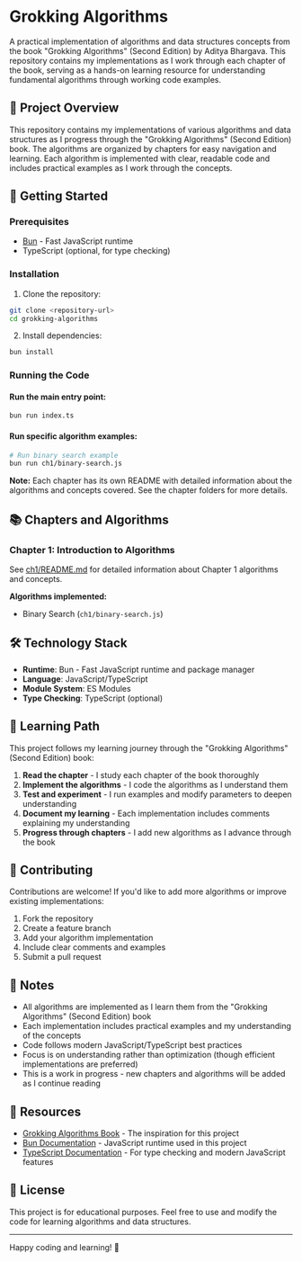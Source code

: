 # Grokking Algorithms

A practical implementation of algorithms and data structures concepts from the book "Grokking Algorithms" (Second Edition) by Aditya Bhargava. This repository contains my implementations as I work through each chapter of the book, serving as a hands-on learning resource for understanding fundamental algorithms through working code examples.

## 🎯 Project Overview

This repository contains my implementations of various algorithms and data structures as I progress through the "Grokking Algorithms" (Second Edition) book. The algorithms are organized by chapters for easy navigation and learning. Each algorithm is implemented with clear, readable code and includes practical examples as I work through the concepts.

## 🚀 Getting Started

### Prerequisites

- [Bun](https://bun.sh/) - Fast JavaScript runtime
- TypeScript (optional, for type checking)

### Installation

1. Clone the repository:
```bash
git clone <repository-url>
cd grokking-algorithms
```

2. Install dependencies:
```bash
bun install
```

### Running the Code

#### Run the main entry point:
```bash
bun run index.ts
```

#### Run specific algorithm examples:
```bash
# Run binary search example
bun run ch1/binary-search.js
```

**Note:** Each chapter has its own README with detailed information about the algorithms and concepts covered. See the chapter folders for more details.

## 📚 Chapters and Algorithms

### Chapter 1: Introduction to Algorithms
See [ch1/README.md](ch1/README.md) for detailed information about Chapter 1 algorithms and concepts.

**Algorithms implemented:**
- Binary Search (`ch1/binary-search.js`)

## 🛠️ Technology Stack

- **Runtime**: Bun - Fast JavaScript runtime and package manager
- **Language**: JavaScript/TypeScript
- **Module System**: ES Modules
- **Type Checking**: TypeScript (optional)

## 📖 Learning Path

This project follows my learning journey through the "Grokking Algorithms" (Second Edition) book:

1. **Read the chapter** - I study each chapter of the book thoroughly
2. **Implement the algorithms** - I code the algorithms as I understand them
3. **Test and experiment** - I run examples and modify parameters to deepen understanding
4. **Document my learning** - Each implementation includes comments explaining my understanding
5. **Progress through chapters** - I add new algorithms as I advance through the book

## 🤝 Contributing

Contributions are welcome! If you'd like to add more algorithms or improve existing implementations:

1. Fork the repository
2. Create a feature branch
3. Add your algorithm implementation
4. Include clear comments and examples
5. Submit a pull request

## 📝 Notes

- All algorithms are implemented as I learn them from the "Grokking Algorithms" (Second Edition) book
- Each implementation includes practical examples and my understanding of the concepts
- Code follows modern JavaScript/TypeScript best practices
- Focus is on understanding rather than optimization (though efficient implementations are preferred)
- This is a work in progress - new chapters and algorithms will be added as I continue reading

## 🔗 Resources

- [Grokking Algorithms Book](https://www.manning.com/books/grokking-algorithms) - The inspiration for this project
- [Bun Documentation](https://bun.sh/docs) - JavaScript runtime used in this project
- [TypeScript Documentation](https://www.typescriptlang.org/docs/) - For type checking and modern JavaScript features

## 📄 License

This project is for educational purposes. Feel free to use and modify the code for learning algorithms and data structures.

---

Happy coding and learning! 🚀
